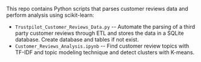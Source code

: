 This repo contains Python scripts that parses customer reviews data and perform analysis using scikit-learn:

* `Trustpilot_Customer_Reviews_Data.py` -- Automate the parsing of a third party customer reviews through ETL and stores the data in a SQLite database. Create database and tables if not exist.
* `Customer_Reviews_Analysis.ipynb` -- Find customer review topics with TF-IDF and topic modeling technique and detect clusters with K-means.
